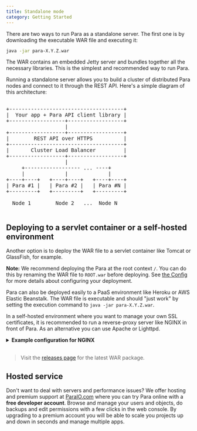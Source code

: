 ```yaml
---
title: Standalone mode
category: Getting Started
---
```


There are two ways to run Para as a standalone server. The first one is by downloading the executable WAR file and executing it:

```bash
java -jar para-X.Y.Z.war
```

The WAR contains an embedded Jetty server and bundles together all the necessary libraries. This is the simplest and
recommended way to run Para.

Running a standalone server allows you to build a cluster of distributed Para nodes and connect to it
through the REST API. Here's a simple diagram of this architecture:

<pre>

+-------------------------------------+
|  Your app + Para API client library |
+------------------+------------------+
                   |
+------------------+------------------+
|        REST API over HTTPS          |
+-------------------------------------+
|       Cluster Load Balancer         |
+------------------+------------------+
                   |
     +------------------ ... ----+
     |             |             |
+----+----+   +----+----+   +----+----+
| Para #1 |   | Para #2 |   | Para #N |
+---------+   +---------+   +---------+

  Node 1        Node 2   ...  Node N

</pre>

## Deploying to a servlet container or a self-hosted environment

Another option is to deploy the WAR file to a servlet container like Tomcat or GlassFish, for example.

**Note:** We recommend deploying the Para at the root context `/`. You can do this by renaming the WAR file
to `ROOT.war` before deploying. See [the Config](#005-config) for more details about configuring your deployment.

Para can also be deployed easily to a PaaS environment like Heroku or AWS Elastic Beanstalk. The WAR file is executable
and should "just work" by setting the execution command to `java -jar para-X.Y.Z.war`.

In a self-hosted environment where you want to manage your own SSL certificates, it is recommended to run a
reverse-proxy server like NGINX in front of Para. As an alternative you can use Apache or Lighttpd.

<details><summary><b>Example configuration for NGINX</b></summary>

<pre><code>
server_tokens off;
add_header X-XSS-Protection "1; mode=block";
add_header X-Content-Type-Options nosniff;

server {
	listen 80 default_server;
	listen [::]:80 default_server;
	server_name www.domain.com domain.com;

	# Redirect all HTTP requests to HTTPS with a 301 Moved Permanently response.
	return 301 https://$host$request_uri;
}

server {
	listen 443 ssl http2;
	listen [::]:443 ssl http2;
	server_name www.domain.com domain.com;

	# certs sent to the client in SERVER HELLO are concatenated in ssl_certificate
	ssl_certificate /path/to/signed_cert_plus_intermediates;
	ssl_certificate_key /path/to/private_key;
	ssl_session_timeout 1d;
	ssl_session_cache shared:SSL:50m;
	ssl_session_tickets off;

	# modern configuration. tweak to your needs.
	ssl_protocols TLSv1.2;
	ssl_ciphers 'ECDHE-ECDSA-AES256-GCM-SHA384:ECDHE-RSA-AES256-GCM-SHA384:ECDHE-ECDSA-CHACHA20-POLY1305:ECDHE-RSA-CHACHA20-POLY1305:ECDHE-ECDSA-AES128-GCM-SHA256:ECDHE-RSA-AES128-GCM-SHA256:ECDHE-ECDSA-AES256-SHA384:ECDHE-RSA-AES256-SHA384:ECDHE-ECDSA-AES128-SHA256:ECDHE-RSA-AES128-SHA256';
	ssl_prefer_server_ciphers on;

	# HSTS (ngx_http_headers_module is required) (15768000 seconds = 6 months)
	add_header Strict-Transport-Security max-age=15768000;

	# OCSP Stapling - fetch OCSP records from URL in ssl_certificate and cache them
	ssl_stapling on;
	ssl_stapling_verify on;

	# Verify chain of trust of OCSP response using Root CA and Intermediate certs
	ssl_trusted_certificate /path/to/root_CA_cert_plus_intermediates;

	# Cloudflare DNS
	resolver 1.1.1.1;

	# Required for LE certificate enrollment using certbot
	location '/.well-known/acme-challenge' {
		default_type "text/plain";
		root /var/www/html;
	}

	location / {
		proxy_pass http://localhost:8000;
		proxy_set_header X-Real-IP $remote_addr;
		proxy_set_header X-Forwarded-For $proxy_add_x_forwarded_for;
		proxy_set_header Host $http_host;
	}
}
</pre></code>
</details>

<br>

> Visit the [releases page](https://github.com/erudika/para/releases) for the latest WAR package.

## Hosted service

Don't want to deal with servers and performance issues? We offer hosting and premium support at
[ParaIO.com](https://paraio.com) where you can try Para online with a **free developer account**.
Browse and manage your users and objects, do backups and edit permissions with a few clicks in the web console.
By upgrading to a premium account you will be able to scale you projects up and down in seconds and manage multiple apps.